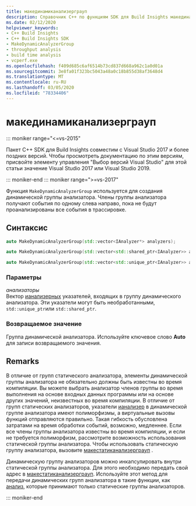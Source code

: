 ```yaml
---
title: макединамиканализерграуп
description: Справочник C++ по функциям SDK для Build Insights макединамиканализерграуп.
ms.date: 02/12/2020
helpviewer_keywords:
- C++ Build Insights
- C++ Build Insights SDK
- MakeDynamicAnalyzerGroup
- throughput analysis
- build time analysis
- vcperf.exe
ms.openlocfilehash: f409d685c6af6514b73cd837d668a962c1a0d01a
ms.sourcegitcommit: 3e8fa01f323bc5043a48a0c18b855d38af3648d4
ms.translationtype: MT
ms.contentlocale: ru-RU
ms.lasthandoff: 03/05/2020
ms.locfileid: "78334406"
---
```

# <a name="makedynamicanalyzergroup"></a>макединамиканализерграуп

::: moniker range="<=vs-2015"

Пакет C++ SDK для Build Insights совместим с Visual Studio 2017 и более поздних версий. Чтобы просмотреть документацию по этим версиям, присвойте элементу управления "Выбор версий Visual Studio" для этой статьи значение Visual Studio 2017 или Visual Studio 2019.

::: moniker-end
::: moniker range=">=vs-2017"

Функция `MakeDynamicAnalyzerGroup` используется для создания динамической группы анализатора. Члены группы анализатора получают события по одному слева направо, пока не будут проанализированы все события в трассировке.

## <a name="syntax"></a>Синтаксис

```cpp
auto MakeDynamicAnalyzerGroup(std::vector<IAnalyzer*> analyzers);

auto MakeDynamicAnalyzerGroup(std::vector<std::shared_ptr<IAnalyzer>> analyzers);

auto MakeDynamicAnalyzerGroup(std::vector<std::unique_ptr<IAnalyzer>> analyzers);
```

### <a name="parameters"></a>Параметры

*анализаторы*\
Вектор [ианализерных](../other-types/ianalyzer-class.md) указателей, входящих в группу динамического анализатора. Эти указатели могут быть необработанными, `std::unique_ptr`или `std::shared_ptr`.

### <a name="return-value"></a>Возвращаемое значение

Группа динамической анализатора. Используйте ключевое слово **Auto** для записи возвращаемого значения.

## <a name="remarks"></a>Remarks

В отличие от групп статического анализатора, элементы динамической группы анализатора не обязательно должны быть известны во время компиляции. Вы можете выбрать анализатор членов группы во время выполнения на основе входных данных программы или на основе других значений, неизвестных во время компиляции. В отличие от групп статических анализаторов, указатели [ианализер](../other-types/ianalyzer-class.md) в динамической группе анализатора имеют полиморфизмы, а виртуальные вызовы функций отправляются правильно. Такая гибкость обусловлена затратами на время обработки событий, возможно, медленнее. Если все члены группы анализатора известны во время компиляции, и если не требуется полиморфизм, рассмотрите возможность использования статической группы анализатора. Чтобы использовать статическую группу анализатора, вызовите [макестатиканализерграуп](make-static-analyzer-group.md) .

Динамическую группу анализаторов можно инкапсулировать внутри статической группы анализатора. Для этого необходимо передать свой адрес в [макестатиканализерграуп](make-static-analyzer-group.md). Используйте этот метод для передачи динамических групп анализатора в такие функции, как [анализ](analyze.md), которые принимают только статические группы анализаторов.

::: moniker-end
